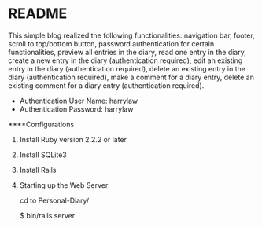 # README

This simple blog realized the following functionalities: navigation bar, footer, scroll to top/bottom button, password authentication for certain functionalities, preview all entries in the diary, read one entry in the diary, create a new entry in the diary (authentication required), edit an existing entry in the diary (authentication required), delete an existing entry in the diary (authentication required), make a comment for a diary entry, delete an existing comment for a diary entry (authentication required).

* Authentication User Name: harrylaw
* Authentication Password: harrylaw

****Configurations
1. Install Ruby version 2.2.2 or later
2. Install SQLite3
3. Install Rails
4. Starting up the Web Server

   cd to Personal-Diary/
   
   $ bin/rails server